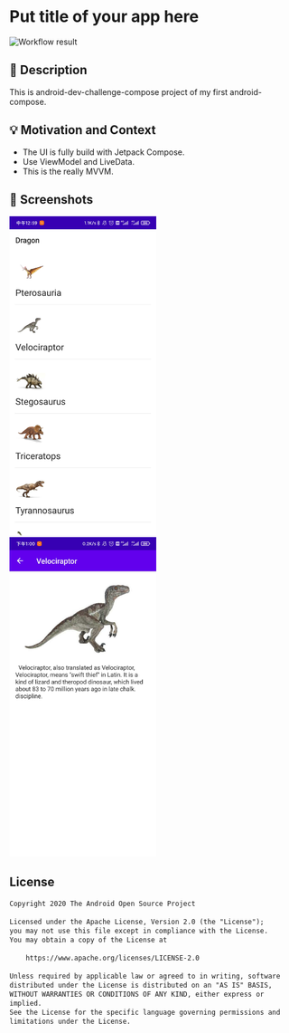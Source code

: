 # Put title of your app here

<!--- Replace <OWNER> with your Github Username and <REPOSITORY> with the name of your repository. -->
<!--- You can find both of these in the url bar when you open your repository in github. -->
![Workflow result](https://github.com/ALEXLEOHY/AdoptOfDragon/workflows/Check/badge.svg)


## :scroll: Description
<!--- Describe your app in one or two sentences -->
This is android-dev-challenge-compose project of my first android-compose.



## :bulb: Motivation and Context
<!--- Optionally point readers to interesting parts of your submission. -->
<!--- What are you especially proud of? -->
* The UI is fully build with Jetpack Compose.
* Use ViewModel and LiveData.
* This is the really MVVM.

## :camera_flash: Screenshots
<!-- You can add more screenshots here if you like -->
<img src="/results/screenshot_1.jpg" width="260">&emsp;<img src="/results/screenshot_2.jpg" width="260">

## License
```
Copyright 2020 The Android Open Source Project

Licensed under the Apache License, Version 2.0 (the "License");
you may not use this file except in compliance with the License.
You may obtain a copy of the License at

    https://www.apache.org/licenses/LICENSE-2.0

Unless required by applicable law or agreed to in writing, software
distributed under the License is distributed on an "AS IS" BASIS,
WITHOUT WARRANTIES OR CONDITIONS OF ANY KIND, either express or implied.
See the License for the specific language governing permissions and
limitations under the License.
```
